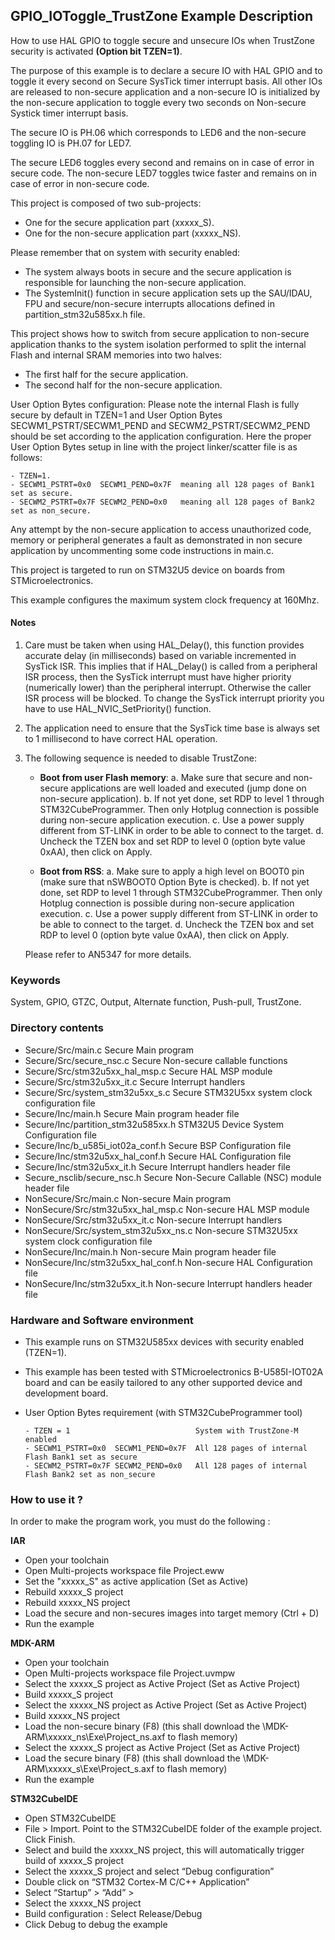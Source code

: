 ## <b>GPIO_IOToggle_TrustZone Example Description</b>

How to use HAL GPIO to toggle secure and unsecure IOs when TrustZone security is activated **(Option bit TZEN=1)**.

The purpose of this example is to declare a secure IO with HAL GPIO and to toggle it
every second on Secure SysTick timer interrupt basis. All other IOs are released to
non-secure application and a non-secure IO is initialized by the non-secure application
to toggle every two seconds on Non-secure Systick timer interrupt basis.

The secure IO is PH.06 which corresponds to LED6 and the non-secure toggling IO is PH.07 for LED7.

The secure LED6 toggles every second and remains on in case of error in secure code.
The non-secure LED7 toggles twice faster and remains on in case of error in non-secure code.

This project is composed of two sub-projects:

- One for the secure application part (xxxxx_S).
- One for the non-secure application part (xxxxx_NS).

Please remember that on system with security enabled:

- The system always boots in secure and the secure application is responsible for
launching the non-secure application.
- The SystemInit() function in secure application sets up the SAU/IDAU, FPU and
secure/non-secure interrupts allocations defined in partition_stm32u585xx.h file.

This project shows how to switch from secure application to non-secure application
thanks to the system isolation performed to split the internal Flash and internal SRAM memories
into two halves:

 - The first half for the secure application.
 - The second half for the non-secure application.

User Option Bytes configuration:
Please note the internal Flash is fully secure by default in TZEN=1 and User Option Bytes
SECWM1_PSTRT/SECWM1_PEND and SECWM2_PSTRT/SECWM2_PEND should be set according to the application
configuration. Here the proper User Option Bytes setup in line with the project linker/scatter
file is as follows:

    - TZEN=1.
    - SECWM1_PSTRT=0x0  SECWM1_PEND=0x7F  meaning all 128 pages of Bank1 set as secure.
    - SECWM2_PSTRT=0x7F SECWM2_PEND=0x0   meaning all 128 pages of Bank2 set as non_secure.

Any attempt by the non-secure application to access unauthorized code, memory or
peripheral generates a fault as demonstrated in non secure application by uncommenting some
code instructions in main.c.

This project is targeted to run on STM32U5 device on boards from STMicroelectronics.

This example configures the maximum system clock frequency at 160Mhz.

#### <b>Notes</b>

 1. Care must be taken when using HAL_Delay(), this function provides accurate delay (in milliseconds)
    based on variable incremented in SysTick ISR. This implies that if HAL_Delay() is called from
    a peripheral ISR process, then the SysTick interrupt must have higher priority (numerically lower)
    than the peripheral interrupt. Otherwise the caller ISR process will be blocked.
    To change the SysTick interrupt priority you have to use HAL_NVIC_SetPriority() function.

 2. The application need to ensure that the SysTick time base is always set to 1 millisecond
    to have correct HAL operation.

 3. The following sequence is needed to disable TrustZone:
 
      - **Boot from user Flash memory**:
         a.	Make sure that secure and non-secure applications are well loaded and executed (jump done on non-secure application).
         b.	If not yet done, set RDP to level 1 through STM32CubeProgrammer. Then only Hotplug connection is possible during non-secure application execution.
         c.	Use a power supply different from ST-LINK in order to be able to connect to the target.
         d.	Uncheck the TZEN box and set RDP to level 0 (option byte value 0xAA), then click on Apply.

     - **Boot from RSS**:
         a.	Make sure to apply a high level on BOOT0 pin (make sure that nSWBOOT0 Option Byte is checked).
         b.	If not yet done, set RDP to level 1 through STM32CubeProgrammer. Then only Hotplug connection is possible during non-secure application execution.
         c.	Use a power supply different from ST-LINK in order to be able to connect to the target.
         d.	Uncheck the TZEN box and set RDP to level 0 (option byte value 0xAA), then click on Apply.
		 
	Please refer to AN5347 for more details.	 

### <b>Keywords</b>

System, GPIO, GTZC, Output, Alternate function, Push-pull, TrustZone.

### <b>Directory contents</b>

  - Secure/Src/main.c                            Secure Main program
  - Secure/Src/secure_nsc.c                      Secure Non-secure callable functions
  - Secure/Src/stm32u5xx_hal_msp.c               Secure HAL MSP module
  - Secure/Src/stm32u5xx_it.c                    Secure Interrupt handlers
  - Secure/Src/system_stm32u5xx_s.c              Secure STM32U5xx system clock configuration file
  - Secure/Inc/main.h                            Secure Main program header file
  - Secure/Inc/partition_stm32u585xx.h           STM32U5 Device System Configuration file
  - Secure/Inc/b_u585i_iot02a_conf.h             Secure BSP Configuration file
  - Secure/Inc/stm32u5xx_hal_conf.h              Secure HAL Configuration file
  - Secure/Inc/stm32u5xx_it.h                    Secure Interrupt handlers header file
  - Secure_nsclib/secure_nsc.h                   Secure Non-Secure Callable (NSC) module header file
  - NonSecure/Src/main.c                         Non-secure Main program
  - NonSecure/Src/stm32u5xx_hal_msp.c            Non-secure HAL MSP module
  - NonSecure/Src/stm32u5xx_it.c                 Non-secure Interrupt handlers
  - NonSecure/Src/system_stm32u5xx_ns.c          Non-secure STM32U5xx system clock configuration file
  - NonSecure/Inc/main.h                         Non-secure Main program header file
  - NonSecure/Inc/stm32u5xx_hal_conf.h           Non-secure HAL Configuration file
  - NonSecure/Inc/stm32u5xx_it.h                 Non-secure Interrupt handlers header file

### <b>Hardware and Software environment</b>

  - This example runs on STM32U585xx devices with security enabled (TZEN=1).

  - This example has been tested with STMicroelectronics B-U585I-IOT02A
    board and can be easily tailored to any other supported device
    and development board.

  - User Option Bytes requirement (with STM32CubeProgrammer tool)
  
        - TZEN = 1                            System with TrustZone-M enabled
        - SECWM1_PSTRT=0x0  SECWM1_PEND=0x7F  All 128 pages of internal Flash Bank1 set as secure
        - SECWM2_PSTRT=0x7F SECWM2_PEND=0x0   All 128 pages of internal Flash Bank2 set as non_secure

### <b>How to use it ?</b>

In order to make the program work, you must do the following :

<b>IAR</b>

 - Open your toolchain
 - Open Multi-projects workspace file Project.eww
 - Set the "xxxxx_S" as active application (Set as Active)
 - Rebuild xxxxx_S project
 - Rebuild xxxxx_NS project
 - Load the secure and non-secures images into target memory (Ctrl + D)
 - Run the example

<b>MDK-ARM</b>

 - Open your toolchain
 - Open Multi-projects workspace file Project.uvmpw
 - Select the xxxxx_S project as Active Project (Set as Active Project)
 - Build xxxxx_S project
 - Select the xxxxx_NS project as Active Project (Set as Active Project)
 - Build xxxxx_NS project
 - Load the non-secure binary (F8)
   (this shall download the \MDK-ARM\xxxxx_ns\Exe\Project_ns.axf to flash memory)
 - Select the xxxxx_S project as Active Project (Set as Active Project)
 - Load the secure binary (F8)
   (this shall download the \MDK-ARM\xxxxx_s\Exe\Project_s.axf to flash memory)
 - Run the example

<b>STM32CubeIDE</b>

 - Open STM32CubeIDE
 - File > Import. Point to the STM32CubeIDE folder of the example project. Click Finish.
 - Select and build the xxxxx_NS project, this will automatically trigger build of xxxxx_S project
 - Select the xxxxx_S project and select “Debug configuration”
 - Double click on “STM32 Cortex-M C/C++ Application”
 - Select  “Startup” >  “Add” > 
 - Select the xxxxx_NS project
 - Build configuration : Select Release/Debug
 - Click Debug to debug the example

